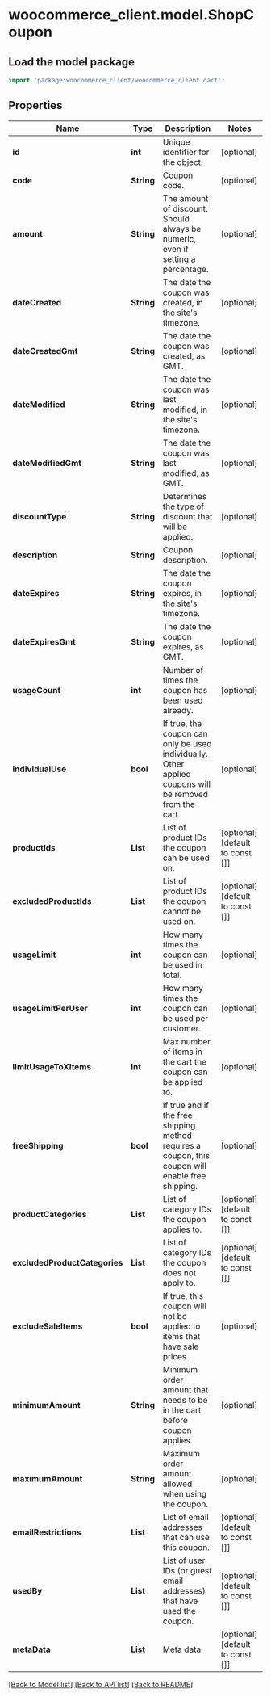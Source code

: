 # woocommerce_client.model.ShopCoupon

## Load the model package
```dart
import 'package:woocommerce_client/woocommerce_client.dart';
```

## Properties
Name | Type | Description | Notes
------------ | ------------- | ------------- | -------------
**id** | **int** | Unique identifier for the object. | [optional] 
**code** | **String** | Coupon code. | [optional] 
**amount** | **String** | The amount of discount. Should always be numeric, even if setting a percentage. | [optional] 
**dateCreated** | **String** | The date the coupon was created, in the site's timezone. | [optional] 
**dateCreatedGmt** | **String** | The date the coupon was created, as GMT. | [optional] 
**dateModified** | **String** | The date the coupon was last modified, in the site's timezone. | [optional] 
**dateModifiedGmt** | **String** | The date the coupon was last modified, as GMT. | [optional] 
**discountType** | **String** | Determines the type of discount that will be applied. | [optional] 
**description** | **String** | Coupon description. | [optional] 
**dateExpires** | **String** | The date the coupon expires, in the site's timezone. | [optional] 
**dateExpiresGmt** | **String** | The date the coupon expires, as GMT. | [optional] 
**usageCount** | **int** | Number of times the coupon has been used already. | [optional] 
**individualUse** | **bool** | If true, the coupon can only be used individually. Other applied coupons will be removed from the cart. | [optional] 
**productIds** | **List<int>** | List of product IDs the coupon can be used on. | [optional] [default to const []]
**excludedProductIds** | **List<int>** | List of product IDs the coupon cannot be used on. | [optional] [default to const []]
**usageLimit** | **int** | How many times the coupon can be used in total. | [optional] 
**usageLimitPerUser** | **int** | How many times the coupon can be used per customer. | [optional] 
**limitUsageToXItems** | **int** | Max number of items in the cart the coupon can be applied to. | [optional] 
**freeShipping** | **bool** | If true and if the free shipping method requires a coupon, this coupon will enable free shipping. | [optional] 
**productCategories** | **List<int>** | List of category IDs the coupon applies to. | [optional] [default to const []]
**excludedProductCategories** | **List<int>** | List of category IDs the coupon does not apply to. | [optional] [default to const []]
**excludeSaleItems** | **bool** | If true, this coupon will not be applied to items that have sale prices. | [optional] 
**minimumAmount** | **String** | Minimum order amount that needs to be in the cart before coupon applies. | [optional] 
**maximumAmount** | **String** | Maximum order amount allowed when using the coupon. | [optional] 
**emailRestrictions** | **List<String>** | List of email addresses that can use this coupon. | [optional] [default to const []]
**usedBy** | **List<int>** | List of user IDs (or guest email addresses) that have used the coupon. | [optional] [default to const []]
**metaData** | [**List<ShopCoupon1MetaDataInner>**](ShopCoupon1MetaDataInner.md) | Meta data. | [optional] [default to const []]

[[Back to Model list]](../README.md#documentation-for-models) [[Back to API list]](../README.md#documentation-for-api-endpoints) [[Back to README]](../README.md)


